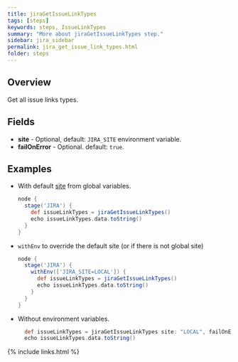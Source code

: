 ```yaml
---
title: jiraGetIssueLinkTypes
tags: [steps]
keywords: steps, IssueLinkTypes
summary: "More about jiraGetIssueLinkTypes step."
sidebar: jira_sidebar
permalink: jira_get_issue_link_types.html
folder: steps
---
```


## Overview

Get all issue links types.

## Fields

* **site** - Optional, default: `JIRA_SITE` environment variable.
* **failOnError** - Optional. default: `true`.

## Examples

* With default [site](config#environment-variables) from global variables.

  ```groovy
  node {
    stage('JIRA') {
      def issueLinkTypes = jiraGetIssueLinkTypes()
      echo issueLinkTypes.data.toString()
    }
  }
  ```
* `withEnv` to override the default site (or if there is not global site)

  ```groovy
  node {
    stage('JIRA') {
      withEnv(['JIRA_SITE=LOCAL']) {
        def issueLinkTypes = jiraGetIssueLinkTypes()
        echo issueLinkTypes.data.toString()
      }
    }
  }
  ```
* Without environment variables.

  ```groovy
    def issueLinkTypes = jiraGetIssueLinkTypes site: "LOCAL", failOnError: false
    echo issueLinkTypes.data.toString()
  ```

{% include links.html %}
